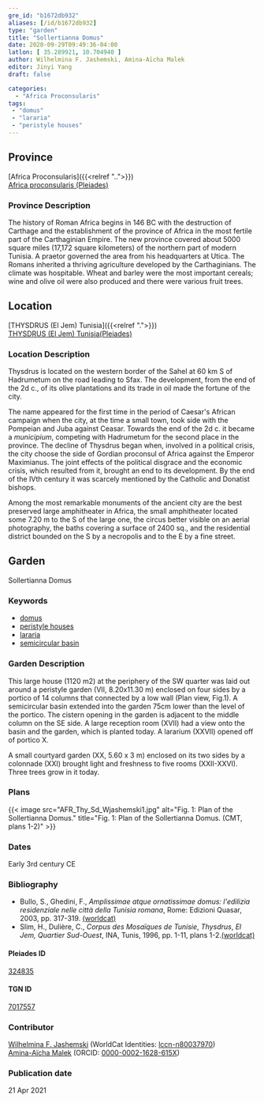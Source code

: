 ```yaml
---
gre_id: "b1672db932"
aliases: [/id/b1672db932]
type: "garden"
title: "Sollertianna Domus"
date: 2020-09-29T09:49:36-04:00
latlon: [ 35.289921, 10.704940 ]
author: Wilhelmina F. Jashemski, Amina-Aïcha Malek
editor: Jinyi Yang
draft: false

categories:
  - "Africa Proconsularis"
tags:
 - "domus"
 - "lararia"
 - "peristyle houses"
---
```


## Province
[Africa Proconsularis]({{<relref "..">}}) \
[Africa proconsularis (Pleiades)](https://pleiades.stoa.org/places/991341)

### Province Description
The history of Roman Africa begins in 146 BC with the destruction of Carthage and the establishment of the province of Africa in the most fertile part of the Carthaginian Empire.  The new province covered about 5000 square miles (17,172 square kilometers) of the northern part of modern Tunisia.  A praetor governed the area from his headquarters at Utica.  The Romans inherited a thriving agriculture developed by the Carthaginians.  The climate was hospitable.  Wheat and barley were the most important cereals; wine and olive oil were also produced and there were various fruit trees.
<!-- DESCRIPTION -->


## Location
[THYSDRUS (El Jem) Tunisia]({{<relref ".">}}) \
[THYSDRUS (El Jem) Tunisia(Pleiades)](https://pleiades.stoa.org/places/324835)

### Location Description
Thysdrus is located on the western border of the Sahel at 60 km S of Hadrumetum on the road leading to Sfax. The development, from the end of the 2d c., of its olive plantations and its trade in oil made the fortune of the city.

The name appeared for the first time in the period of Caesar's African campaign when the city, at the time a small town, took side with the Pompeian and Juba against Ceasar. Towards the end of the 2d c. it became a *municipium*, competing with Hadrumetum for the second place in the province. The decline of Thysdrus began when, involved in a political crisis, the city choose the side of Gordian proconsul of Africa against the Emperor Maximianus. The joint effects of the political disgrace and the economic crisis, which resulted from it, brought an end to its development. By the end of the IVth century it was scarcely mentioned by the Catholic and Donatist bishops.

Among the most remarkable monuments of the ancient city are the best preserved large amphitheater in Africa, the small amphitheater located some 7.20 m to the S of the large one, the circus better visible on an aerial photography, the baths covering a surface of 2400 sq., and the residential district bounded on the S by a necropolis and to the E by a fine street.

<!--## Sublocation-->

<!--
[AREA WITHIN LOCATION, LIKE “PALATINE HILL”](GEOREFERENCE LINK)
A sublocation is any area larger than an individual garden, but located within a location. I would always try to include a link to a controlled vocabulary here if possible. This ID may well be different from the Garden ID, e.g., Pompeii versus a Garden in one of the houses which has its own Pleiades ID.
-->

<!--### Sublocation Description-->

<!-- DESCRIPTION -->

## Garden

Sollertianna Domus

### Keywords

- [domus](http://vocab.getty.edu/page/aat/300005506)
- [peristyle houses](http://vocab.getty.edu/page/aat/300005452)
- [lararia](http://vocab.getty.edu/page/aat/300400600)
- [semicircular basin](#)

### Garden Description

This large house (1120 m2) at the periphery of the SW quarter was laid out around a peristyle garden (VII, 8.20x11.30 m)  enclosed on four sides  by  a portico of 14 columns that connected by a low wall (Plan view, Fig.1). A semicircular basin extended into the garden 75cm lower than the level of the portico. The cistern opening in the garden is adjacent to the middle column on the SE side. A large reception room (XVII) had a view onto the basin and the garden, which is planted today. A lararium (XXVII) opened off of portico X.

A small courtyard garden (XX, 5.60 x 3 m) enclosed on its two sides by a colonnade (XXI) brought light and freshness to five rooms (XXII-XXVI). Three trees grow in it today.




<!--### Maps-->

### Plans
{{< image src="AFR_Thy_Sd_Wjashemski1.jpg" alt="Fig. 1: Plan of the Sollertianna Domus." title="Fig. 1: Plan of the Sollertianna Domus. (CMT, plans 1-2)" >}}

<!--### Images-->
### Dates

Early 3rd century CE

### Bibliography
* Bullo, S., Ghedini, F., *Amplissimae atque ornatissimae domus: l'edilizia residenziale nelle città della Tunisia romana*, Rome: Edizioni Quasar, 2003, pp. 317-319. [(worldcat)](http://www.worldcat.org/oclc/989088620)
* Slim, H., Dulière, C., *Corpus des Mosaïques de Tunisie*, *Thysdrus*, *El Jem, Quartier Sud-Ouest*, INA, Tunis, 1996, pp. 1-11, plans 1-2.[(worldcat)](http://www.worldcat.org/oclc/886543032)


<!--#### Periodo ID-->

<!-- [PERIODO_ID](https://pleiades.stoa.org/places/PLEIADES_ID) -->

#### Pleiades ID

[324835](https://pleiades.stoa.org/places/324835)

#### TGN ID

[7017557](http://vocab.getty.edu/page/tgn/7017557)

### Contributor
[Wilhelmina F. Jashemski](https://lib.guides.umd.edu/c.php?g=326514&p=2193250) (WorldCat Identities: [lccn-n80037970](http://worldcat.org/identities/lccn-n80037970/)) \
[Amina-Aïcha Malek](http://worldcat.org/identities/lccn-n2012075871/) (ORCID: [0000-0002-1628-615X](https://orcid.org/0000-0002-1628-615X))

### Publication date


21 Apr 2021
